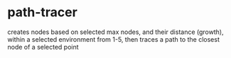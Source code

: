 # path-tracer
creates nodes based on selected max nodes, and their distance (growth), within a selected environment from 1-5, then traces a path to the closest node of a selected point
